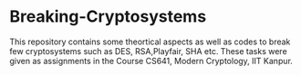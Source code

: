 # Breaking-Cryptosystems

This repository contains some theortical aspects as well as codes to break few cryptosystems such as DES, RSA,Playfair, SHA etc. 
These tasks were given as assignments in the Course CS641, Modern Cryptology, IIT Kanpur. 
